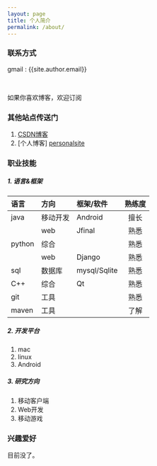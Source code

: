 ```yaml
---
layout: page
title: 个人简介
permalink: /about/
---
```

  
### 联系方式

gmail 	: {{site.author.email}}
<br/>
<a href="{{site.author.github}}" class="am-icon-btn am-icon-github"></a>
<a href="{{site.author.weibo}}" class="am-icon-btn am-icon-weibo"></a>
<a href="{{site.author.linkedin}}" class="am-icon-btn am-icon-linkedin"></a>

<br>

如果你喜欢博客，欢迎订阅
<a href="{{site.author.blogrss}}" class="am-icon-btn am-icon-rss"></a>

### 其他站点传送门

1. [CSDN博客][csdnblog]
2. [个人博客] [personalsite]

### 职业技能

##### 1. 语言&框架


|语言		|方向	|框架/软件	|熟练度	|
|:---------|:-----|:---------|:---------:|
|java		|移动开发	|Android		|擅长 |
|			|web	|Jfinal	|熟悉 |
|python 	|综合 	| 	|熟悉 |
|			|web	|Django		|熟悉 |
|sql		|数据库	|mysql/Sqlite		|熟悉 |
|C++		|综合	|Qt	|熟悉 |
|git			|工具		|			|熟悉 |
|maven	 	|工具 	|		 	|了解 |



##### 2. 开发平台

1. mac
2. linux
3. Android

##### 3. 研究方向

1. 移动客户端
2. Web开发
3. 移动游戏


### 兴趣爱好

目前没了。



[csdnblog]:http://blog.csdn.net/gaoyan10
[personalsite]:http://blog.gaoyan.name
